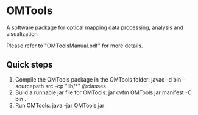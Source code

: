 OMTools
================
A software package for optical mapping data processing, analysis and visualization

Please refer to "OMToolsManual.pdf" for more details. 

Quick steps
------------
1.	Compile the OMTools package in the OMTools folder:
javac -d bin -sourcepath src -cp "lib/*" @classes
2.	Build a runnable jar file for OMTools:
jar cvfm OMTools.jar manifest -C bin .
3.	Run OMTools:
java -jar OMTools.jar
